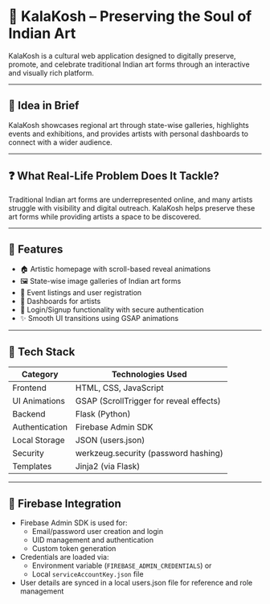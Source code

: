 # 🎨 KalaKosh – Preserving the Soul of Indian Art

KalaKosh is a cultural web application designed to digitally preserve, promote, and celebrate traditional Indian art forms through an interactive and visually rich platform.

---

## 📖 Idea in Brief

KalaKosh showcases regional art through state-wise galleries, highlights events and exhibitions, and provides artists with personal dashboards to connect with a wider audience.

---

## ❓ What Real-Life Problem Does It Tackle?

Traditional Indian art forms are underrepresented online, and many artists struggle with visibility and digital outreach. KalaKosh helps preserve these art forms while providing artists a space to be discovered.

---

## 🚀 Features

- 🏠 Artistic homepage with scroll-based reveal animations
- 🖼️ State-wise image galleries of Indian art forms
- 📅 Event listings and user registration
- 👤 Dashboards for artists
- 🔐 Login/Signup functionality with secure authentication
- ✨ Smooth UI transitions using GSAP animations

---

## 🧱 Tech Stack

| Category             | Technologies Used                          |
|----------------------|---------------------------------------------|
| Frontend             | HTML, CSS, JavaScript                      |
| UI Animations        | GSAP (ScrollTrigger for reveal effects)    |
| Backend              | Flask (Python)                             |
| Authentication       | Firebase Admin SDK                         |
| Local Storage        | JSON (users.json)                          |
| Security             | werkzeug.security (password hashing)       |
| Templates            | Jinja2 (via Flask)                         |

---

## 🔐 Firebase Integration

- Firebase Admin SDK is used for:
  - Email/password user creation and login
  - UID management and authentication
  - Custom token generation
- Credentials are loaded via:
  - Environment variable (`FIREBASE_ADMIN_CREDENTIALS`) or
  - Local `serviceAccountKey.json` file
- User details are synced in a local users.json file for reference and role management

